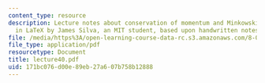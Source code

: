 ```yaml
---
content_type: resource
description: Lecture notes about conservation of momentum and Minkowski force. Prepared
  in LaTeX by James Silva, an MIT student, based upon handwritten notes.
file: /media/https%3A/open-learning-course-data-rc.s3.amazonaws.com/8-022-physics-ii-electricity-and-magnetism-fall-2006/171bc076d00e89eb27a607b758b12888_lecture40.pdf
file_type: application/pdf
resourcetype: Document
title: lecture40.pdf
uid: 171bc076-d00e-89eb-27a6-07b758b12888
---
```

